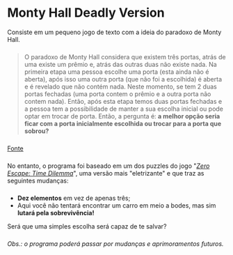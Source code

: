# Monty Hall Deadly Version

Consiste em um pequeno jogo de texto com a ideia do paradoxo de Monty Hall.
###
> O paradoxo de Monty Hall considera que existem três portas, atrás de uma existe um prêmio e, atrás das outras duas não existe nada. Na primeira etapa uma pessoa escolhe uma porta (esta ainda não é aberta), após isso uma outra porta (que não foi a escolhida) é aberta e é revelado que não contém nada. Neste momento, se tem 2 duas portas fechadas (uma porta contem o prêmio e a outra porta não contem nada). Então, após esta etapa temos duas portas fechadas e a pessoa tem a possibilidade de manter a sua escolha inicial ou pode optar em trocar de porta. Então, a pergunta é: 
**a melhor opção seria ficar com a porta inicialmente escolhida ou trocar para a porta que sobrou?**
###
[Fonte](https://www.ufrgs.br/wiki-r/index.php?title=Paradoxo_de_Monty_Hall)

###
No entanto, o programa foi baseado em um dos puzzles do jogo "*[Zero Escape: Time Dilemma](https://zeroescape.fandom.com/wiki/Monty_Hall_problem)*", uma versão mais "eletrizante" e que traz as seguintes mudanças:
###
 -  **Dez elementos** em vez de apenas três;
 -  Aqui você não tentará encontrar um carro em meio a bodes, mas sim **lutará pela sobrevivência!**
 
Será que uma simples escolha será capaz de te salvar?
###
*Obs.: o programa poderá passar por mudanças e aprimoramentos futuros.*
